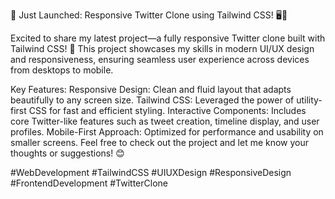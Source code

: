🚀 Just Launched: Responsive Twitter Clone using Tailwind CSS! 🖥️📱

Excited to share my latest project—a fully responsive Twitter clone built with Tailwind CSS! 🎨 This project showcases my skills in modern UI/UX design and responsiveness, ensuring seamless user experience across devices from desktops to mobile.

Key Features:
Responsive Design: Clean and fluid layout that adapts beautifully to any screen size.
Tailwind CSS: Leveraged the power of utility-first CSS for fast and efficient styling.
Interactive Components: Includes core Twitter-like features such as tweet creation, timeline display, and user profiles.
Mobile-First Approach: Optimized for performance and usability on smaller screens.
Feel free to check out the project and let me know your thoughts or suggestions! 😊

#WebDevelopment #TailwindCSS #UIUXDesign #ResponsiveDesign #FrontendDevelopment #TwitterClone

